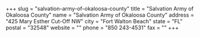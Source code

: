 +++
slug = "salvation-army-of-okaloosa-county"
title = "Salvation Army of Okaloosa County"
name = "Salvation Army of Okaloosa County"
address = "425 Mary Esther Cut-Off NW"
city = "Fort Walton Beach"
state = "FL"
postal = "32548"
website = ""
phone = "850 243-4531"
fax = ""
+++
